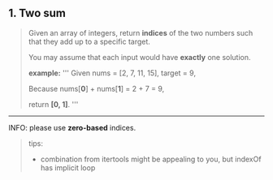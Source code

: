## 1. Two sum

> Given an array of integers, return **indices** of the two numbers such that they add up to a specific target.
>
> You may assume that each input would have **exactly** one solution.
> 
> **example:**
> '''
> Given nums = [2, 7, 11, 15], target = 9,
> 
> Because nums[**0**] + nums[**1**] = 2 + 7 = 9,
> 
> return **[0, 1]**.
> '''
>

---

INFO: please use **zero-based** indices.

> tips:
> * combination from itertools might be appealing to you, but indexOf has implicit loop
